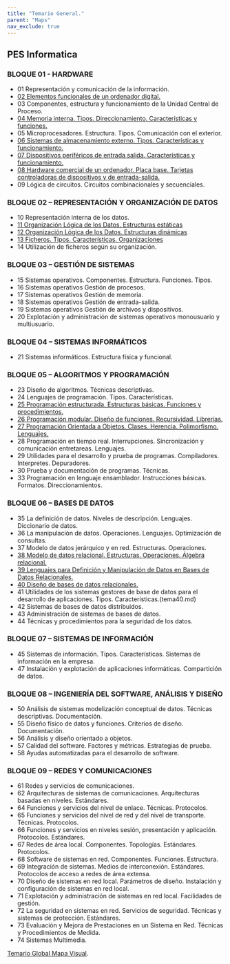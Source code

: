 ```yaml
---
title: "Temario General."
parent: "Maps"
nav_exclude: true
---
```


## PES Informatica

### BLOQUE 01 - HARDWARE
- 01 Representación y comunicación de la información.
- [02 Elementos funcionales de un ordenador digital.](tema2.md)
- 03 Componentes, estructura y funcionamiento de la Unidad Central de Proceso.
- [04 Memoria interna. Tipos. Direccionamiento. Características y funciones.](tema4.md)
- 05 Microprocesadores. Estructura. Tipos. Comunicación con el exterior.
- [06 Sistemas de almacenamiento externo. Tipos. Características y funcionamiento.](tema6.md)
- [07 Dispositivos periféricos de entrada salida. Características y funcionamiento.](tema7.md)
- [08 Hardware comercial de un ordenador. Placa base. Tarjetas controladoras de dispositivos y de entrada-salida.](tema8.md)
- 09 Lógica de circuitos. Circuitos combinacionales y secuenciales.

### BLOQUE 02 – REPRESENTACIÓN Y ORGANIZACIÓN DE DATOS
- 10 Representación interna de los datos.
- [11 Organización Lógica de los Datos. Estructuras estáticas](tema11.md)
- [12 Organización Lógica de los Datos. Estructuras dinámicas](tema12.md)
- [13 Ficheros. Tipos. Características. Organizaciones](tema13.md)
- 14 Utilización de ficheros según su organización.

### BLOQUE 03 – GESTIÓN DE SISTEMAS
- 15 Sistemas operativos. Componentes. Estructura. Funciones. Tipos.
- 16 Sistemas operativos Gestión de procesos.
- 17 Sistemas operativos Gestión de memoria.
- 18 Sistemas operativos Gestión de entrada-salida.
- 19 Sistemas operativos Gestión de archivos y dispositivos.
- 20 Explotación y administración de sistemas operativos monousuario y multiusuario.

### BLOQUE 04 – SISTEMAS INFORMÁTICOS
- 21 Sistemas informáticos. Estructura física y funcional.

### BLOQUE 05 – ALGORITMOS Y PROGRAMACIÓN
-  23 Diseño de algoritmos. Técnicas descriptivas.
-  24 Lenguajes de programación. Tipos. Características.
-  [25 Programación estructurada. Estructuras básicas. Funciones y procedimientos.](tema25.md)
-  [26 Programación modular. Diseño de funciones. Recursividad. Librerías.](tema26.md)
-  [27 Programación Orientada a Objetos. Clases. Herencia. Polimorfismo. Lenguajes.](tema27.md)
-  28 Programación en tiempo real. Interrupciones. Sincronización y comunicación entretareas. Lenguajes.
-  29 Utilidades para el desarrollo y prueba de programas. Compiladores. Interpretes. Depuradores.
-  30 Prueba y documentación de programas. Técnicas.
-  33 Programación en lenguaje ensamblador. Instrucciones básicas. Formatos. Direccionamientos.

### BLOQUE 06 – BASES DE DATOS
-  35 La definición de datos. Niveles de descripción. Lenguajes. Diccionario de datos.
-  36 La manipulación de datos. Operaciones. Lenguajes. Optimización de consultas.
-  37 Modelo de datos jerárquico y en red. Estructuras. Operaciones.
-  [38 Modelo de datos relacional. Estructuras. Operaciones. Álgebra relacional.](tema38.md)
-  [39 Lenguajes para Definición y Manipulación de Datos en Bases de Datos Relacionales.](tema39.md)
-  [40 Diseño de bases de datos relacionales.](tema40.md)
-  41 Utilidades de los sistemas gestores de base de datos para el desarrollo de aplicaciones. Tipos. Características.(tema40.md)
-  42 Sistemas de bases de datos distribuidos.
-  43 Administración de sistemas de bases de datos.
-  44 Técnicas y procedimientos para la seguridad de los datos.

### BLOQUE 07 – SISTEMAS DE INFORMACIÓN
-  45 Sistemas de información. Tipos. Características. Sistemas de información en la empresa.
-  47 Instalación y explotación de aplicaciones informáticas. Compartición de datos.

### BLOQUE 08 – INGENIERÍA DEL SOFTWARE, ANÁLISIS Y DISEÑO
-  50 Análisis de sistemas modelización conceptual de datos. Técnicas descriptivas. Documentación.
-  55 Diseño físico de datos y funciones. Criterios de diseño. Documentación.
-  56 Análisis y diseño orientado a objetos.
-  57 Calidad del software. Factores y métricas. Estrategias de prueba.
-  58 Ayudas automatizadas para el desarrollo de software.

### BLOQUE 09 – REDES Y COMUNICACIONES
-  61 Redes y servicios de comunicaciones.
-  62 Arquitecturas de sistemas de comunicaciones. Arquitecturas basadas en niveles. Estándares.
-  64 Funciones y servicios del nivel de enlace. Técnicas. Protocolos.
-  65 Funciones y servicios del nivel de red y del nivel de transporte. Técnicas. Protocolos.
-  66 Funciones y servicios en niveles sesión, presentación y aplicación. Protocolos. Estándares.
-  67 Redes de área local. Componentes. Topologías. Estándares. Protocolos.
-  68 Software de sistemas en red. Componentes. Funciones. Estructura.
-  69 Integración de sistemas. Medios de interconexión. Estándares. Protocolos de acceso a redes de área extensa.
-  70 Diseño de sistemas en red local. Parámetros de diseño. Instalación y configuración de sistemas en red local.
-  71 Explotación y administración de sistemas en red local. Facilidades de gestión.
-  72 La seguridad en sistemas en red. Servicios de seguridad. Técnicas y sistemas de protección. Estándares.
-  73 Evaluación y Mejora de Prestaciones en un Sistema en Red. Técnicas y Procedimientos de Medida.
-  74 Sistemas Multimedia.
  

[Temario Global Mapa Visual](temasmap.html).